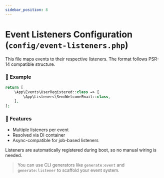 ```yaml
---
sidebar_position: 8
---
```


# Event Listeners Configuration (`config/event-listeners.php`)

This file maps events to their respective listeners. The format follows PSR-14 compatible structure.

### 🔔 Example

```php
return [
    \App\Events\UserRegistered::class => [
        \App\Listeners\SendWelcomeEmail::class,
    ],
];
```

### 🧠 Features

* Multiple listeners per event
* Resolved via DI container
* Async-compatible for job-based listeners

Listeners are automatically registered during boot, so no manual wiring is needed.

> You can use CLI generators like `generate:event` and `generate:listener` to scaffold your event system.

